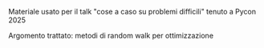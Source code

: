 Materiale usato per il talk "cose a caso su problemi difficili" tenuto a Pycon 2025

Argomento trattato: metodi di random walk per ottimizzazione
